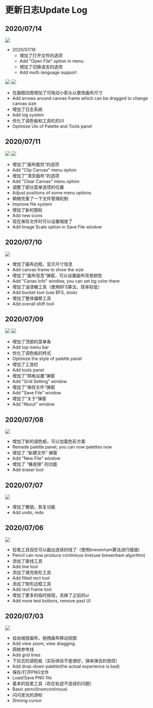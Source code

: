 # 更新日志Update Log

## 2020/07/14

![](https://s1.ax1x.com/2020/07/16/UrWD91.gif)

- 2020/07/16
	- 增加了打开文件的选项
	- Add "Open File" option in menu
	- 增加了切换语言的选项
	- Add multi-language support

![](https://s1.ax1x.com/2020/07/15/Ua2nN8.gif)
![](https://s1.ax1x.com/2020/07/15/Ua2mAf.png)

- 在画框四周增加了可拖动小箭头以更改画布尺寸
- Add arrows around canvas frame which can be dragged to change canvas size
- 增加了日志系统
- Add log system
- 优化了调色板和工具栏的UI
- Optimize UIs of Palette and Tools panel

## 2020/07/11

![](https://s1.ax1x.com/2020/07/11/UlwSDf.gif)
![](https://s1.ax1x.com/2020/07/11/UldzKP.gif)

- 增加了”画布裁剪“的选项
- Add "Clip Canvas" menu option
- 增加了"清空画布"的选项
- Add "Clear Canvas" menu option
- 调整了部分菜单选项的位置
- Adjust positions of some menu options
- 稍微完善了一下文件管理机制
- Improve file system
- 增加了新的图标
- Add new icons
- 现在保存文件时可以设置缩放了
- Add Image Scale option in Save File window

## 2020/07/10

![](https://s1.ax1x.com/2020/07/11/UMHNQ0.gif)

- 增加了画布边框，显示尺寸信息
- Add canvas frame to show the size
- 增加了“画布信息”弹窗，可以设置画布背景颜色
- Add "Canas Info" window, you can set bg color there
- 增加了油漆桶工具（使用BFS算法，效率较低）
- Add bucket tool (use BFS, slow)
- 增加了整体偏移工具
- Add overall shift tool

## 2020/07/09

![](https://s1.ax1x.com/2020/07/09/UnqAJI.png)
![](https://s1.ax1x.com/2020/07/09/UnqEWt.png)

- 增加了顶部的菜单条
- Add top menu bar 
- 优化了调色板的样式
- Optimize the style of palette panel
- 增加了工具栏
- Add tools panel
- 增加了“网格设置”弹窗
- Add "Grid Setting" window
- 增加了”保存文件“弹窗
- Add "Save File" window
- 增加了“关于”弹窗
- Add "About" window

## 2020/07/08

![](https://s1.ax1x.com/2020/07/08/UZPI78.png)

- 增加了新的调色板，可以加载色彩方案
- Remade palette panel, you can now palettes now
- 增加了 “新建文件” 弹窗
- Add "New File" window
- 增加了 “橡皮擦” 的功能
- Add eraser tool

## 2020/07/07

![](https://s1.ax1x.com/2020/07/07/UkwYB6.gif)

- 增加了撤销，恢复功能
- Add undo, redo

## 2020/07/06

![](https://s1.ax1x.com/2020/07/06/UFC1mQ.png)

- 铅笔工具现在可以画出连续的线了（使用bresenham算法进行插值）
- Pencil can now produce continious line(use bresenham algorthm)
- 添加了直线工具
- Add line tool
- 添加了填充矩形工具
- Add filled rect tool
- 添加了矩形边框工具
- Add rect frame tool
- 增加了更多的临时按钮，去掉了之前的ui
- Add more test bottons, remove past UI

## 2020/07/03

![](https://s1.ax1x.com/2020/07/03/NXlYon.png)

- 自由缩放画布，拖拽画布移动视图
- Add view zoom, view dragging
- 网格参考线
- Add grid lines
- 下拉式的调色板（实际体验不是很好，弹来弹去的很烦）
- Add drop-down palette(the actual experience is bad)
- 保存/打开PNG文件
- Load/Save PNG file
- 基本的铅笔工具（存在轨迹不连续的问题）
- Basic pencil(noncontinous)
- 闪闪发光的游标
- Shining cursor